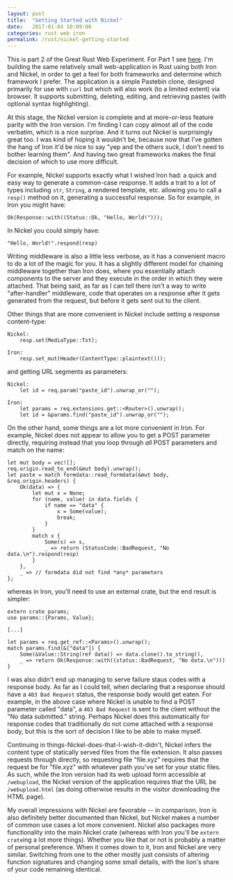 ```yaml
---
layout: post
title:  "Getting Started with Nickel"
date:   2017-01-04 10:09:00
categories: rust web iron
permalink: /rust/nickel-getting-started
---
```


This is part 2 of the Great Rust Web Experiment. For Part 1 see [here](/rust/iron-getting-started). I'm building the same relatively small web-application in Rust using both Iron and Nickel, in order to get a feel for both frameworks and determine which framework I prefer. The application is a simple Pastebin clone, designed primarily for use with `curl` but which will also work (to a limited extent) via browser. It supports submitting, deleting, editing, and retrieving pastes (with optional syntax highlighting).

At this stage, the Nickel version is complete and at more-or-less feature parity with the Iron version. I'm finding I can copy almost all of the code verbatim, which is a nice surprise. And it turns out Nickel is surprisingly great too. I was kind of hoping it wouldn't be, because now that I've gotten the hang of Iron it'd be nice to say "yep and the others suck, I don't need to bother learning them". And having two great frameworks makes the final decision of which to use more difficult.

For example, Nickel supports exactly what I wished Iron had: a quick and easy way to generate a common-case response. It adds a trait to a lot of types including `str`, `String`, a rendered template, etc. allowing you to call a `resp()` method on it, generating a successful response. So for example, in Iron you might have:

```
Ok(Response::with((Status::Ok, "Hello, World!")));
```

In Nickel you could simply have:

```
"Hello, World!".respond(resp)
```

Writing middleware is also a little less verbose, as it has a convenient macro to do a lot of the magic for you. It has a slightly different model for chaining middleware together than Iron does, where you essentially attach components to the server and they execute in the order in which they were attached. That being said, as far as I can tell there isn't a way to write "after-handler" middleware, code that operates on a response after it gets generated from the request, but before it gets sent out to the client.

Other things that are more convenient in Nickel include setting a response content-type:

```
Nickel:
    resp.set(MediaType::Txt);

Iron:
    resp.set_mut(Header(ContentType::plaintext()));
```

and getting URL segments as parameters:

```
Nickel:
    let id = req.param("paste_id").unwrap_or("");

Iron:
    let params = req.extensions.get::<Router>().unwrap();
    let id = &params.find("paste_id").unwrap_or("");
```

On the other hand, some things are a lot more convenient in Iron. For example, Nickel does not appear to allow you to get a POST parameter directly, requiring instead that you loop through *all* POST parameters and match on the name:

```
let mut body = vec![];
req.origin.read_to_end(&mut body).unwrap();
let paste = match formdata::read_formdata(&mut body, &req.origin.headers) {
    Ok(data) => {
        let mut x = None;
        for (name, value) in data.fields {
            if name == "data" {
                x = Some(value);
                break;
            }
        }
        match x {
            Some(s) => s,
            _ => return (StatusCode::BadRequest, "No data.\n").respond(resp)
        }
    },
    _ => // formdata did not find *any* parameters
};
```

whereas in Iron, you'll need to use an external crate, but the end result is simpler:

```
extern crate params;
use params::{Params, Value};

[...]

let params = req.get_ref::<Params>().unwrap();
match params.find(&["data"]) {
    Some(&Value::String(ref data)) => data.clone().to_string(),
    _ => return Ok(Response::with((status::BadRequest, "No data.\n")))
}
```

I was also didn't end up managing to serve failure staus codes with a response body. As far as I could tell, when declaring that a response should have a `403 Bad Request` status, the response body would get eaten. For example, in the above case where Nickel is unable to find a POST parameter called "data", a `403 Bad Request` is sent to the client without the "No data submitted." string. Perhaps Nickel does this automatically for response codes that traditionally do not come attached with a response body, but this is the sort of decision I like to be able to make myself.

Continuing in things-Nickel-does-that-I-wish-it-didn't, Nickel infers the content type of statically served files from the file extension. It also passes requests through directly, so requesting file "file.xyz" requires that the request be for "file.xyz" with whatever path you've set for your static files. As such, while the Iron version had its web upload form accessible at `/webupload`, the Nickel version of the application requires that the URL be `/webupload.html` (as doing otherwise results in the visitor downloading the HTML page).

My overall impressions with Nickel are favorable -- in comparison, Iron is also definitely better documented than Nickel, but Nickel makes a number of common use cases a lot more convenient. Nickel also packages more functionality into the main Nickel crate (whereas with Iron you'll be `extern crate`ing a lot more things). Whether you like that or not is probably a matter of personal preference. When it comes down to it, Iron and Nickel are very similar. Switching from one to the other mostly just consists of altering function signatures and changing some small details, with the lion's share of your code remaining identical.